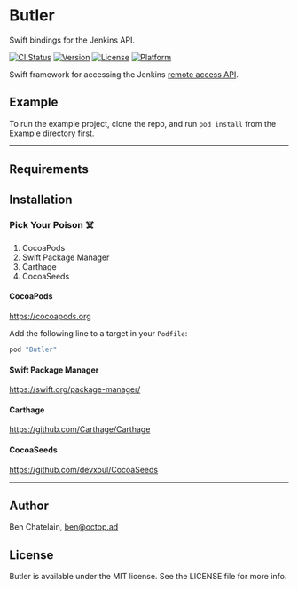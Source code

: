# Butler

Swift bindings for the Jenkins API.

[![CI Status](http://img.shields.io/travis/git/Butler.svg?style=flat)](https://travis-ci.org/git/Butler)
[![Version](https://img.shields.io/cocoapods/v/Butler.svg?style=flat)](http://cocoapods.org/pods/Butler)
[![License](https://img.shields.io/cocoapods/l/Butler.svg?style=flat)](http://cocoapods.org/pods/Butler)
[![Platform](https://img.shields.io/cocoapods/p/Butler.svg?style=flat)](http://cocoapods.org/pods/Butler)

Swift framework for accessing the Jenkins
[remote access API](https://wiki.jenkins-ci.org/display/JENKINS/Remote+access+API).

## Example

To run the example project, clone the repo, and run `pod install` from the Example directory first.

------

## Requirements

## Installation

### Pick Your Poison ☠️

1. CocoaPods
1. Swift Package Manager
1. Carthage
1. CocoaSeeds

#### CocoaPods

https://cocoapods.org

Add the following line to a target in your `Podfile`:

```ruby
pod "Butler"
```

#### Swift Package Manager

https://swift.org/package-manager/

#### Carthage

https://github.com/Carthage/Carthage

#### CocoaSeeds

https://github.com/devxoul/CocoaSeeds

------

## Author

Ben Chatelain, ben@octop.ad

## License

Butler is available under the MIT license. See the LICENSE file for more info.
